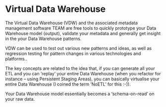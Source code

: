 # Virtual Data Warehouse

The Virtual Data Warehouse (VDW) and the associated metadata management software TEAM are free tools to quickly prototype your Data Warehouse model (output), validate your metadata and generally get insight in the your Data Warehouse patterns.

VDW can be used to test out various new patterns and ideas, as well as regression testing for pattern changes in various technologies and platforms..

The key concepts are related to the idea that, if you can generate all your ETL and you can ‘replay’ your entire Data Warehouse (when you refactor for instance – using Persistent Staging Areas), you can basically virtualise your entire Data Warehouse (I coined the term ‘NoETL’ for this :-)).

Your Data Warehouse model essentially becomes a ‘schema-on-read’ on your raw data.

